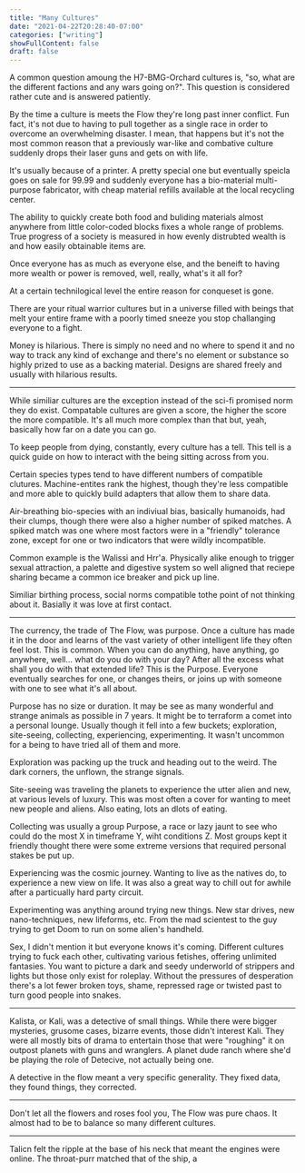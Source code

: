 ```yaml
---
title: "Many Cultures"
date: "2021-04-22T20:28:40-07:00"
categories: ["writing"]
showFullContent: false
draft: false
---
```


A common question amoung the H7-BMG-Orchard cultures is, "so, what are the different factions and any wars going on?". This question is considered rather cute and is answered patiently.

By the time a culture is meets the Flow they're long past inner conflict. Fun fact, it's not due to having to pull together as a single race in order to overcome an overwhelming disaster. I mean, that happens but it's not the most common reason that a previously war-like and combative culture suddenly drops their laser guns and gets on with life.

It's usually because of a printer. A pretty special one but eventually speicla goes on sale for 99.99 and suddenly everyone has a bio-material multi-purpose fabricator, with cheap material refills available at the local recycling center.

The ability to quickly create both food and buliding materials almost anywhere from little color-coded blocks fixes a whole range of problems. True progress of a society is measured in how evenly distrubted wealth is and how easily obtainable items are.

Once everyone has as much as everyone else, and the beneift to having more wealth or power is removed, well, really, what's it all for?

At a certain technilogical level the entire reason for conqueset is gone.

There are your ritual warrior cultures but in a universe filled with beings that melt your entire frame with a poorly timed sneeze you stop challanging everyone to a fight.

Money is hilarious. There is simply no need and no where to spend it and no way to track any kind of exchange and there's no element or substance so highly prized to use as a backing material. Designs are shared freely and usually with hilarious results.

---

While similiar cultures are the exception instead of the sci-fi promised norm they do exist. Compatable cultures are given a score, the higher the score the more compatible. It's all much more complex than that but, yeah, basically how far on a date you can go.

To keep people from dying, constantly, every culture has a tell. This tell is a quick guide on how to interact with the being sitting across from you. 

Certain species types tend to have different numbers of compatible clutures. Machine-entites rank the highest, though they're less compatible and more able to quickly build adapters that allow them to share data.

Air-breathing bio-species with an indiviual bias, basically humanoids, had their clumps, though there were also a higher number of spiked matches. A spiked match was one where most factors were in a "friendly" tolerance zone, except for one or two indicators that were wildly incompatible.

Common example is the Walissi and Hrr'a. Physically alike enough to trigger sexual attraction, a palette and digestive system so well aligned that reciepe sharing became a common ice breaker and pick up line. 

Similiar birthing process, social norms compatible tothe point of not thinking about it. Basially it was love at first contact.

---

The currency, the trade of The Flow, was purpose. Once a culture has made it in the door and learns of the vast variety of other intelligent life they often feel lost. This is common. When you can do anything, have anything, go anywhere, well... what do you do with your day? After all the excess what shall you do with that extended life? This is the Purpose. Everyone eventually searches for one, or changes theirs, or joins up with someone with one to see what it's all about.

Purpose has no size or duration. It may be see as many wonderful and strange animals as possible in 7 years. It might be to terraform a comet into a personal lounge. Usually though it fell into a few buckets; exploration, site-seeing, collecting, experiencing, experimenting. It wasn't uncommon for a being to have tried all of them and more. 

Exploration was packing up the truck and heading out to the weird. The dark corners, the unflown, the strange signals.

Site-seeing was traveling the planets to experience the utter alien and new, at various levels of luxury. This was most often a cover for wanting to meet new people and aliens. Also eating, lots an dlots of eating.

Collecting was usually a group Purpose, a race or lazy jaunt to see who could do the most X in timeframe Y, wiht conditions Z. Most groups kept it friendly thought there were some extreme versions that required personal stakes be put up.

Experiencing was the cosmic journey. Wanting to live as the natives do, to experience a new view on life. It was also a great way to chill out for awhile after a particually hard party circuit.

Experimenting was anything around trying new things. New star drives, new nano-techniques, new lifeforms, etc. From the mad scientest to the guy trying to get Doom to run on some alien's handheld.

Sex, I didn't mention it but everyone knows it's coming. Different cultures trying to fuck each other, cultivating various fetishes, offering unlimited fantasies. You want to picture a dark and seedy underworld of strippers and lights but those only exist for roleplay. Without the pressures of desperation there's a lot fewer broken toys, shame, repressed rage or twisted past to turn good people into snakes.

---

Kalista, or Kali, was a detective of small things. While there were bigger mysteries, grusome cases, bizarre events, those didn't interest Kali. They were all mostly bits of drama to entertain those that were "roughing" it on outpost planets with guns and wranglers. A planet dude ranch where she'd be playing the role of Detecive, not actually being one.

A detective in the flow meant a very specific generality. They fixed data, they found things, they corrected.

---

Don't let all the flowers and roses fool you, The Flow was pure chaos. It almost had to be to balance so many different cultures. 

---

Talicn felt the ripple at the base of his neck that meant the engines were online. The throat-purr matched that of the ship, a 